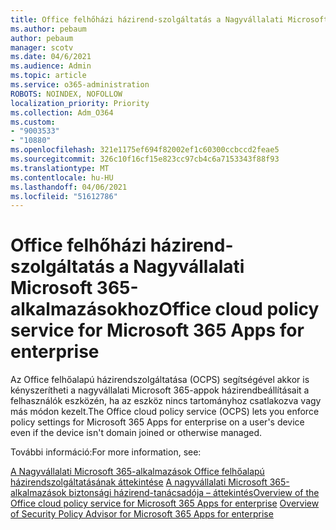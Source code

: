 ```yaml
---
title: Office felhőházi házirend-szolgáltatás a Nagyvállalati Microsoft 365-alkalmazásokhoz
ms.author: pebaum
author: pebaum
manager: scotv
ms.date: 04/6/2021
ms.audience: Admin
ms.topic: article
ms.service: o365-administration
ROBOTS: NOINDEX, NOFOLLOW
localization_priority: Priority
ms.collection: Adm_O364
ms.custom:
- "9003533"
- "10880"
ms.openlocfilehash: 321e1175ef694f82002ef1c60300ccbccd2feae5
ms.sourcegitcommit: 326c10f16cf15e823cc97cb4c6a7153343f88f93
ms.translationtype: MT
ms.contentlocale: hu-HU
ms.lasthandoff: 04/06/2021
ms.locfileid: "51612786"
---
```

# <a name="office-cloud-policy-service-for-microsoft-365-apps-for-enterprise"></a><span data-ttu-id="c3aa4-102">Office felhőházi házirend-szolgáltatás a Nagyvállalati Microsoft 365-alkalmazásokhoz</span><span class="sxs-lookup"><span data-stu-id="c3aa4-102">Office cloud policy service for Microsoft 365 Apps for enterprise</span></span>

<span data-ttu-id="c3aa4-103">Az Office felhőalapú házirendszolgáltatása (OCPS) segítségével akkor is kényszerítheti a nagyvállalati Microsoft 365-appok házirendbeállításait a felhasználók eszközén, ha az eszköz nincs tartományhoz csatlakozva vagy más módon kezelt.</span><span class="sxs-lookup"><span data-stu-id="c3aa4-103">The Office cloud policy service (OCPS) lets you enforce policy settings for Microsoft 365 Apps for enterprise  on a user's device even if the device isn't domain joined or otherwise managed.</span></span> 

<span data-ttu-id="c3aa4-104">További információ:</span><span class="sxs-lookup"><span data-stu-id="c3aa4-104">For more information, see:</span></span>

<span data-ttu-id="c3aa4-105">[A Nagyvállalati Microsoft 365-alkalmazások Office felhőalapú házirendszolgáltatásának áttekintése](https://docs.microsoft.com/deployoffice/overview-office-cloud-policy-service) 
 [A nagyvállalati Microsoft 365-alkalmazások biztonsági házirend-tanácsadója – áttekintés](https://docs.microsoft.com/deployoffice/overview-of-security-policy-advisor)</span><span class="sxs-lookup"><span data-stu-id="c3aa4-105">[Overview of the Office cloud policy service for Microsoft 365 Apps for enterprise](https://docs.microsoft.com/deployoffice/overview-office-cloud-policy-service)
[Overview of Security Policy Advisor for Microsoft 365 Apps for enterprise](https://docs.microsoft.com/deployoffice/overview-of-security-policy-advisor)</span></span>